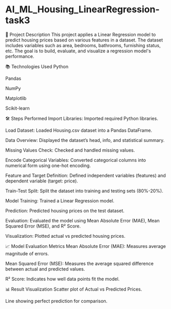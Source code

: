 # AI_ML_Housing_LinearRegression-task3
📄 Project Description
This project applies a Linear Regression model to predict housing prices based on various features in a dataset. The dataset includes variables such as area, bedrooms, bathrooms, furnishing status, etc. The goal is to build, evaluate, and visualize a regression model's performance.

📚 Technologies Used
Python

Pandas

NumPy

Matplotlib

Scikit-learn

🛠️ Steps Performed
Import Libraries: Imported required Python libraries.

Load Dataset: Loaded Housing.csv dataset into a Pandas DataFrame.

Data Overview: Displayed the dataset’s head, info, and statistical summary.

Missing Values Check: Checked and handled missing values.

Encode Categorical Variables: Converted categorical columns into numerical form using one-hot encoding.

Feature and Target Definition: Defined independent variables (features) and dependent variable (target: price).

Train-Test Split: Split the dataset into training and testing sets (80%-20%).

Model Training: Trained a Linear Regression model.

Prediction: Predicted housing prices on the test dataset.

Evaluation: Evaluated the model using Mean Absolute Error (MAE), Mean Squared Error (MSE), and R² Score.

Visualization: Plotted actual vs predicted housing prices.

📈 Model Evaluation Metrics
Mean Absolute Error (MAE): Measures average magnitude of errors.

Mean Squared Error (MSE): Measures the average squared difference between actual and predicted values.

R² Score: Indicates how well data points fit the model.

📊 Result Visualization
Scatter plot of Actual vs Predicted Prices.

Line showing perfect prediction for comparison.
